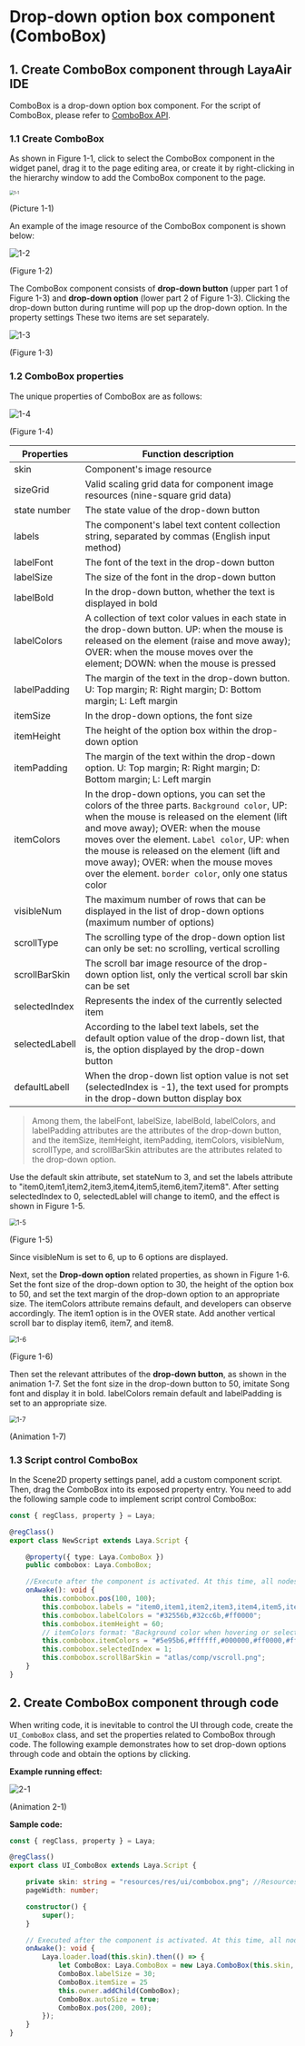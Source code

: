# Drop-down option box component (ComboBox)

## 1. Create ComboBox component through LayaAir IDE

ComboBox is a drop-down option box component. For the script of ComboBox, please refer to [ComboBox API](https://layaair.com/3.x/api/Chinese/index.html?version=3.0.0&type=2D&category=UI&class=laya.ui.ComboBox).

### 1.1 Create ComboBox

As shown in Figure 1-1, click to select the ComboBox component in the widget panel, drag it to the page editing area, or create it by right-clicking in the hierarchy window to add the ComboBox component to the page.

<img src="img/1-1.png" alt="1-1" style="zoom:50%;" />

(Picture 1-1)

An example of the image resource of the ComboBox component is shown below:

![1-2](img/1-2.png)

(Figure 1-2)

The ComboBox component consists of **drop-down button** (upper part 1 of Figure 1-3) and **drop-down option** (lower part 2 of Figure 1-3). Clicking the drop-down button during runtime will pop up the drop-down option. In the property settings These two items are set separately.

![1-3](img/1-3.png)

(Figure 1-3)



### 1.2 ComboBox properties

The unique properties of ComboBox are as follows:

![1-4](img/1-4.png)

(Figure 1-4)

| **Properties**	| **Function description**	|
| -------------- | ------------------------------------------------------------ |
| skin       	| Component's image resource	|
| sizeGrid   	| Valid scaling grid data for component image resources (nine-square grid data)	|
| state number	| The state value of the drop-down button	|
| labels     	| The component's label text content collection string, separated by commas (English input method)	|
| labelFont  	| The font of the text in the drop-down button	|
| labelSize  	| The size of the font in the drop-down button	|
| labelBold  	| In the drop-down button, whether the text is displayed in bold	|
| labelColors	| A collection of text color values ​​in each state in the drop-down button. UP: when the mouse is released on the element (raise and move away); OVER: when the mouse moves over the element; DOWN: when the mouse is pressed |
| labelPadding | The margin of the text in the drop-down button. U: Top margin; R: Right margin; D: Bottom margin; L: Left margin |
| itemSize   	| In the drop-down options, the font size	|
| itemHeight 	| The height of the option box within the drop-down option	|
| itemPadding	| The margin of the text within the drop-down option. U: Top margin; R: Right margin; D: Bottom margin; L: Left margin |
| itemColors 	| In the drop-down options, you can set the colors of the three parts. `Background color`, UP: when the mouse is released on the element (lift and move away); OVER: when the mouse moves over the element. `Label color`, UP: when the mouse is released on the element (lift and move away); OVER: when the mouse moves over the element. `border color`, only one status color |
| visibleNum 	| The maximum number of rows that can be displayed in the list of drop-down options (maximum number of options)	|
| scrollType 	| The scrolling type of the drop-down option list can only be set: no scrolling, vertical scrolling	|
| scrollBarSkin | The scroll bar image resource of the drop-down option list, only the vertical scroll bar skin can be set	|
| selectedIndex | Represents the index of the currently selected item	|
| selectedLabell | According to the label text labels, set the default option value of the drop-down list, that is, the option displayed by the drop-down button |
| defaultLabell | When the drop-down list option value is not set (selectedIndex is -1), the text used for prompts in the drop-down button display box |

> Among them, the labelFont, labelSize, labelBold, labelColors, and labelPadding attributes are the attributes of the drop-down button, and the itemSize, itemHeight, itemPadding, itemColors, visibleNum, scrollType, and scrollBarSkin attributes are the attributes related to the drop-down option.

Use the default skin attribute, set stateNum to 3, and set the labels attribute to "item0,item1,item2,item3,item4,item5,item6,item7,item8". After setting selectedIndex to 0, selectedLablel will change to item0, and the effect is shown in Figure 1-5.

<img src="img/1-5.png" alt="1-5" style="zoom:80%;" />

(Figure 1-5)

Since visibleNum is set to 6, up to 6 options are displayed.

Next, set the **Drop-down option** related properties, as shown in Figure 1-6. Set the font size of the drop-down option to 30, the height of the option box to 50, and set the text margin of the drop-down option to an appropriate size. The itemColors attribute remains default, and developers can observe accordingly. The item1 option is in the OVER state. Add another vertical scroll bar to display item6, item7, and item8.

<img src="img/1-6.png" alt="1-6" style="zoom: 80%;" />

(Figure 1-6)

Then set the relevant attributes of the **drop-down button**, as shown in the animation 1-7. Set the font size in the drop-down button to 50, imitate Song font and display it in bold. labelColors remain default and labelPadding is set to an appropriate size.

<img src="img/1-7.gif" alt="1-7" style="zoom:80%;" />

(Animation 1-7)



### 1.3 Script control ComboBox

In the Scene2D property settings panel, add a custom component script. Then, drag the ComboBox into its exposed property entry. You need to add the following sample code to implement script control ComboBox:

```typescript
const { regClass, property } = Laya;

@regClass()
export class NewScript extends Laya.Script {

	@property({ type: Laya.ComboBox })
	public combobox: Laya.ComboBox;

	//Execute after the component is activated. At this time, all nodes and components have been created. This method is only executed once.
	onAwake(): void {
    	this.combobox.pos(100, 100);
    	this.combobox.labels = "item0,item1,item2,item3,item4,item5,item6,item7";
    	this.combobox.labelColors = "#32556b,#32cc6b,#ff0000";
    	this.combobox.itemHeight = 60;
    	// itemColors format: "Background color when hovering or selected, label color when hovering or selected, label color, border color, background color"
    	this.combobox.itemColors = "#5e95b6,#ffffff,#000000,#ff0000,#ffffff";
    	this.combobox.selectedIndex = 1;
    	this.combobox.scrollBarSkin = "atlas/comp/vscroll.png";
	}
}
```



## 2. Create ComboBox component through code

When writing code, it is inevitable to control the UI through code, create the `UI_ComboBox` class, and set the properties related to ComboBox through code. The following example demonstrates how to set drop-down options through code and obtain the options by clicking.

**Example running effect:**

![2-1](img/2-1.gif)

(Animation 2-1)

**Sample code:**

```typescript
const { regClass, property } = Laya;

@regClass()
export class UI_ComboBox extends Laya.Script {

	private skin: string = "resources/res/ui/combobox.png"; //Resources come from "Engine API Usage Example"
	pageWidth: number;

	constructor() {
    	super();
	}

	// Executed after the component is activated. At this time, all nodes and components have been created. This method is only executed once.
	onAwake(): void {
    	Laya.loader.load(this.skin).then(() => {
        	let ComboBox: Laya.ComboBox = new Laya.ComboBox(this.skin, "item0,item1,item2,item3,item4,item5");
        	ComboBox.labelSize = 30;
        	ComboBox.itemSize = 25
        	this.owner.addChild(ComboBox);
        	ComboBox.autoSize = true;
        	ComboBox.pos(200, 200);
    	});
	}
}
```







